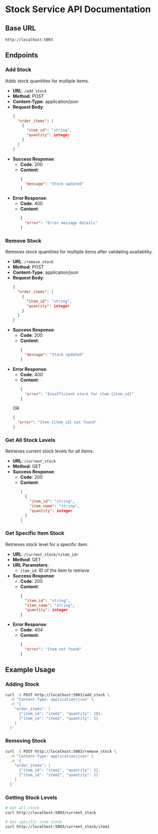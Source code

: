 # Stock Service API Documentation

## Base URL
`http://localhost:5003`

## Endpoints

### Add Stock
Adds stock quantities for multiple items.

- **URL**: `/add_stock`
- **Method**: POST
- **Content-Type**: application/json
- **Request Body**:
  ```json
  {
    "order_items": [
      {
        "item_id": "string",
        "quantity": integer
      }
    ]
  }
  ```
- **Success Response**:
  - **Code**: 200
  - **Content**:
    ```json
    {
      "message": "Stock updated"
    }
    ```
- **Error Response**:
  - **Code**: 400
  - **Content**:
    ```json
    {
      "error": "Error message details"
    }
    ```

### Remove Stock
Removes stock quantities for multiple items after validating availability.

- **URL**: `/remove_stock`
- **Method**: POST
- **Content-Type**: application/json
- **Request Body**:
  ```json
  {
    "order_items": [
      {
        "item_id": "string",
        "quantity": integer
      }
    ]
  }
  ```
- **Success Response**:
  - **Code**: 200
  - **Content**:
    ```json
    {
      "message": "Stock updated"
    }
    ```
- **Error Response**:
  - **Code**: 400
  - **Content**:
    ```json
    {
      "error": "Insufficient stock for item {item_id}"
    }
    ```
  OR
    ```json
    {
      "error": "Item {item_id} not found"
    }
    ```

### Get All Stock Levels
Retrieves current stock levels for all items.

- **URL**: `/current_stock`
- **Method**: GET
- **Success Response**:
  - **Code**: 200
  - **Content**:
    ```json
    [
      {
        "item_id": "string",
        "item_name": "string",
        "quantity": integer
      }
    ]
    ```

### Get Specific Item Stock
Retrieves stock level for a specific item.

- **URL**: `/current_stock/<item_id>`
- **Method**: GET
- **URL Parameters**: 
  - `item_id`: ID of the item to retrieve
- **Success Response**:
  - **Code**: 200
  - **Content**:
    ```json
    {
      "item_id": "string",
      "item_name": "string",
      "quantity": integer
    }
    ```
- **Error Response**:
  - **Code**: 404
  - **Content**:
    ```json
    {
      "error": "Item not found"
    }
    ```

## Example Usage

### Adding Stock
```bash
curl -X POST http://localhost:5003/add_stock \
  -H "Content-Type: application/json" \
  -d '{
    "order_items": [
      {"item_id": "item1", "quantity": 10},
      {"item_id": "item2", "quantity": 5}
    ]
  }'
```

### Removing Stock
```bash
curl -X POST http://localhost:5003/remove_stock \
  -H "Content-Type: application/json" \
  -d '{
    "order_items": [
      {"item_id": "item1", "quantity": 2},
      {"item_id": "item2", "quantity": 1}
    ]
  }'
```

### Getting Stock Levels
```bash
# Get all stock
curl http://localhost:5003/current_stock

# Get specific item stock
curl http://localhost:5003/current_stock/item1
```
